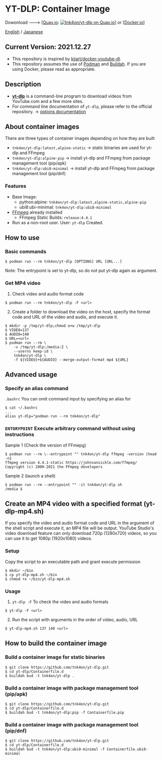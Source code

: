 # YT-DLP: Container Image

Dowonload ---> [[Quay.io](https://quay.io/repository/tnk4on/yt-dlp): [![tnk4on/yt-dlp on Quay.io](https://quay.io/repository/tnk4on/yt-dlp/status "tnk4on/yt-dlp on Quay.io")](https://quay.io/repository/tnk4on/yt-dlp)] or [[Docker.io](https://hub.docker.com/r/tnk4on/yt-dlp)]

[English](README.md) / [Japanese](README_ja.md)

## Current Version: **2021.12.27**

- This repository is inspired by [kijart/docker-youtube-dl](https://github.com/kijart/docker-youtube-dl).
- This repository assumes the use of [Podman](https://github.com/containers/podman) and [Buildah](https://github.com/containers/buildah). If you are using Docker, please read as appropriate.

## Description

- **[yt-dlp](https://github.com/yt-dlp/yt-dlp)** is a command-line program to download videos from YouTube.com and a few more sites. 
-  For command line documentation of `yt-dlp`, please refer to the official repository. -> [options documentation](https://github.com/yt-dlp/yt-dlp#usage-and-options)

## About container images

There are three types of container images depending on how they are built
- `tnk4on/yt-dlp:latest,alpine-static` -> static binaries are used for yt-dlp and FFmpeg
- `tnk4on/yt-dlp:alpine-pip` -> install yt-dlp and FFmpeg from package management tool (pip/apk)
- `tnk4on/yt-dlp:ubi8-minimal` -> install yt-dlp and FFmpeg from package management tool (pip/dnf)

### Features

- Base Image: 
    - python:alpine: `tnk4on/yt-dlp:latest,alpine-static,alpine-pip`
    - ubi8:ubi-minimal: `tnk4on/yt-dlp:ubi8-minimal`
- [FFmpeg](https://johnvansickle.com/ffmpeg/) already installed
    - FFmpeg Static Builds: `release:4.4.1`
- Run as a non-root user. User: `yt-dlp` Created.

## How to use

### Basic commands

```
$ podman run --rm tnk4on/yt-dlp [OPTIONS] URL [URL...]
```
Note: The entrypoint is set to yt-dlp, so do not put yt-dlp again as argument.

### Get MP4 video

1. Check video and audio format code

```
$ podman run --rm tnk4on/yt-dlp -F <url>
```

2. Create a folder to download the video on the host, specify the format code and URL of the video and audio, and execute it.

```
$ mkdir -p /tmp/yt-dlp;chmod o+w /tmp/yt-dlp
$ VIDEO=137
$ AUDIO=140
$ URL=<url>
$ podman run --rm \
    -v /tmp/yt-dlp:/media:Z \
    --userns keep-id \
    tnk4on/yt-dlp \
    -f ${VIDEO}+${AUDIO} --merge-output-format mp4 ${URL}
```

## Advanced usage

### Specify an alias command

`.bashrc` You can omit command input by specifying an alias for

```
$ cat ~/.bashrc
...
alias yt-dlp="podman run --rm tnk4on/yt-dlp"
```

### `ENTORYPOINT` Execute arbitrary command without using instructions

Sample 1 (Check the version of FFmepg)

```
$ podman run --rm \--entrypoint "" tnk4on/yt-dlp ffmpeg -version |head -n1
ffmpeg version 4.4.1-static https://johnvansickle.com/ffmpeg/  Copyright (c) 2000-2021 the FFmpeg developers
```

Sample 2 (launch a shell)

```
$ podman run --rm --entrypoint "" -it tnk4on/yt-dlp sh
/media $ 
```

## Create an MP4 video with a specified format (yt-dlp-mp4.sh)

If you specify the video and audio format code and URL in the argument of the shell script and execute it, an MP4 file will be output. YouTube Studio's video download feature can only download 720p (1280x720) videos, so you can use it to get 1080p (1920x1080) videos.

### Setup

Copy the script to an executable path and grant execute permission

```
$ mkdir ~/bin
$ cp yt-dlp-mp4.sh ~/bin
$ chmod +x ~/bin/yt-dlp-mp4.sh
```

### Usage

1. `yt-dlp -F` To check the video and audio formats

```
$ yt-dlp -F <url>
```

2. Run the script with arguments in the order of video, audio, URL

```
$ yt-dlp-mp4.sh 137 140 <url>
```

## How to build the container image

###  Build a container image for static binaries

```
$ git clone https://github.com/tnk4on/yt-dlp.git
$ cd yt-dlp/Containerfile.d
$ buildah bud -t tnk4on/yt-dlp .
```

### Build a container image with package management tool (pip/apk)

```
$ git clone https://github.com/tnk4on/yt-dlp.git
$ cd yt-dlp/Containerfile.d
$ buildah bud -t tnk4on/yt-dlp:pip -f Containerfile.pip
```

### Build a container image with package management tool (pip/dnf)

```
$ git clone https://github.com/tnk4on/yt-dlp.git
$ cd yt-dlp/Containerfile.d
$ buildah bud -t tnk4on/yt-dlp:ubi8-minimal -f Containerfile.ubi8-minimal
```